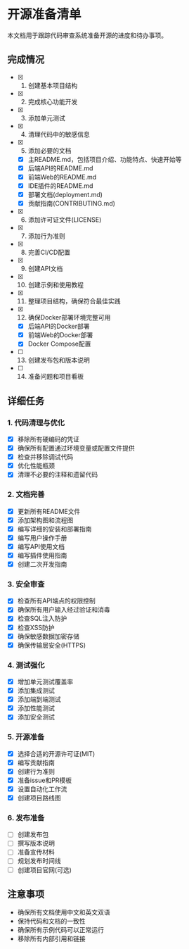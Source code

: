 # 开源准备清单

本文档用于跟踪代码审查系统准备开源的进度和待办事项。

## 完成情况

- [x] 1. 创建基本项目结构
- [x] 2. 完成核心功能开发
- [x] 3. 添加单元测试
- [x] 4. 清理代码中的敏感信息
- [x] 5. 添加必要的文档
  - [x] 主README.md，包括项目介绍、功能特点、快速开始等
  - [x] 后端API的README.md
  - [x] 前端Web的README.md
  - [x] IDE插件的README.md
  - [x] 部署文档(deployment.md)
  - [x] 贡献指南(CONTRIBUTING.md)
- [x] 6. 添加许可证文件(LICENSE)
- [x] 7. 添加行为准则
- [x] 8. 完善CI/CD配置
- [x] 9. 创建API文档
- [x] 10. 创建示例和使用教程
- [x] 11. 整理项目结构，确保符合最佳实践
- [x] 12. 确保Docker部署环境完整可用
  - [x] 后端API的Docker部署
  - [x] 前端Web的Docker部署
  - [x] Docker Compose配置
- [ ] 13. 创建发布包和版本说明
- [ ] 14. 准备问题和项目看板

## 详细任务

### 1. 代码清理与优化

- [x] 移除所有硬编码的凭证
- [x] 确保所有配置通过环境变量或配置文件提供
- [x] 检查并移除调试代码
- [x] 优化性能瓶颈
- [x] 清理不必要的注释和遗留代码

### 2. 文档完善

- [x] 更新所有README文件
- [x] 添加架构图和流程图
- [x] 编写详细的安装和部署指南
- [x] 编写用户操作手册
- [x] 编写API使用文档
- [x] 编写插件使用指南
- [x] 创建二次开发指南

### 3. 安全审查

- [x] 检查所有API端点的权限控制
- [x] 确保所有用户输入经过验证和消毒
- [x] 检查SQL注入防护
- [x] 检查XSS防护
- [x] 确保敏感数据加密存储
- [x] 确保传输层安全(HTTPS)

### 4. 测试强化

- [x] 增加单元测试覆盖率
- [x] 添加集成测试
- [x] 添加端到端测试
- [x] 添加性能测试
- [x] 添加安全测试

### 5. 开源准备

- [x] 选择合适的开源许可证(MIT)
- [x] 编写贡献指南
- [x] 创建行为准则
- [x] 准备issue和PR模板
- [x] 设置自动化工作流
- [x] 创建项目路线图

### 6. 发布准备

- [ ] 创建发布包
- [ ] 撰写版本说明
- [ ] 准备宣传材料
- [ ] 规划发布时间线
- [ ] 创建项目官网(可选)

## 注意事项

- 确保所有文档使用中文和英文双语
- 保持代码和文档的一致性
- 确保所有示例代码可以正常运行
- 移除所有内部引用和链接 